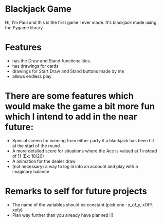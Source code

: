 # Blackjack Game
Hi, I'm Paul and this is the first game I ever made.
It's blackjack made using the Pygame library.

# Features
- has the Draw and Stand functionalities.
- has drawings for cards
- drawings for Start Draw and Stand buttons made by me
- allows endless play

# There are some features which would make the game a bit more fun which I intend to add in the near future:

- Special screen for winning from either party if a blackjack has been hit at the start of the round
- A more detailed score for situations where the Ace is valued at 1 instead of 11 (Ex: 10/20)
- A animation for the dealer draw
- (not necessary) a way to log in into an account and play with a imaginary balance


# Remarks to self for future projects
- The name of the variables should be constant (pick one : x_of_y, xOfY, xofy)
- Plan way further than you already have planned !!!
